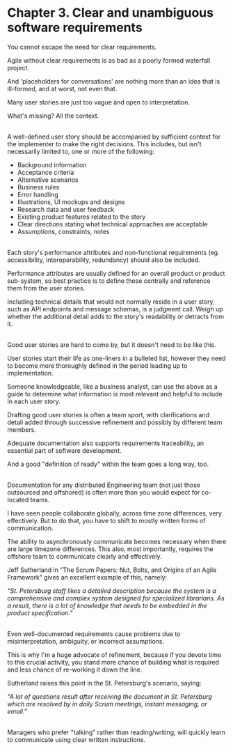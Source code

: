 # Chapter 3. Clear and unambiguous software requirements

You cannot escape the need for clear requirements. 

Agile without clear requirements is as bad as a poorly formed waterfall project.

And 'placeholders for conversations' are nothing more than an idea that is ill-formed, and at worst, not even that.

Many user stories are just too vague and open to interpretation.

What's missing? All the context.<br/><br/>


A well-defined user story should be accompanied by sufficient context for the implementer to make the right decisions. This includes, but isn't necessarily limited to, one or more of the following:

- Background information
- Acceptance criteria 
- Alternative scenarios
- Business rules
- Error handling
- Illustrations, UI mockups and designs
- Research data and user feedback
- Existing product features related to the story
- Clear directions stating what technical approaches are acceptable
- Assumptions, constraints, notes<br/><br/>


Each story's performance attributes and non-functional requirements (eg. accessibility, interoperability, redundancy) should also be included. 

Performance attributes are usually defined for an overall product or product sub-system, so best practice is to define these centrally and reference them from the user stories. 

Including technical details that would not normally reside in a user story, such as API endpoints and message schemas, is a judgment call. Weigh up whether the additional detail adds to the story's readability or detracts from it.<br/><br/>


Good user stories are hard to come by, but it doesn't need to be like this.

User stories start their life as one-liners in a bulleted list, however they need to become more thoroughly defined in the period leading up to implementation.

Someone knowledgeable, like a business analyst, can use the above as a guide to determine what information is most relevant and helpful to include in each user story. 

Drafting good user stories is often a team sport, with clarifications and detail added through successive refinement and possibly by different team members.

Adequate documentation also supports requirements traceability, an essential part of software development.

And a good "definition of ready" within the team goes a long way, too.<br/><br/>


Documentation for any distributed Engineering team (not just those outsourced and offshored) is often more than you would expect for co-located teams. 

I have seen people collaborate globally, across time zone differences, very effectively. But to do that, you have to shift to mostly written forms of communication.

The ability to asynchronously communicate becomes necessary when there are large timezone differences. This also, most importantly, requires the offshore team to communicate clearly and effectively. 

Jeff Sutherland in "The Scrum Papers: Nut, Bolts, and Origins of an Agile Framework" gives an excellent example of this, namely:

*"St. Petersburg staff likes a detailed description because the system is a comprehensive and complex system designed for specialized librarians. As a result, there is a lot of knowledge that needs to be embedded in the product specification."*<br/><br/>


Even well-documented requirements cause problems due to misinterpretation, ambiguity, or incorrect assumptions. 

This is why I'm a huge advocate of refinement, because if you devote time to this crucial activity, you stand more chance of building what is required and less chance of re-working it down the line. 

Sutherland raises this point in the St. Petersburg's scenario, saying:

*"A lot of questions result after receiving the document in St. Petersburg which are resolved by in daily Scrum meetings, instant messaging, or email."*<br/><br/>


Managers who prefer "talking" rather than reading/writing, will quickly learn to communicate using clear written instructions.
